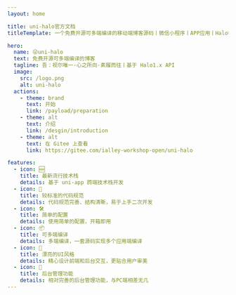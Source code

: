 ```yaml
---
layout: home

title: uni-halo官方文档
titleTemplate: 一个免费开源可多端编译的移动端博客源码丨微信小程序丨APP应用丨Halo微信小程序丨uni-halo

hero:
  name: 😜uni-halo
  text: 免费开源可多端编译的博客
  tagline: 吾：视尔唯一·心之所向·素履而往丨基于 Halo1.x API
  image:
    src: /logo.png
    alt: uni-halo
  actions:
    - theme: brand
      text: 开始
      link: /payload/preparation
    - theme: alt
      text: 介绍
      link: /desgin/introduction
    - theme: alt
      text: 在 Gitee 上查看
      link: https://gitee.com/ialley-workshop-open/uni-halo

features:
  - icon: 🆕
    title: 最新流行技术栈
    details: 基于 uni-app 跨端技术栈开发
  - icon: 🦋
    title: 较标准的代码规范
    details: 代码规范完善、结构清晰，易于上手二次开发
  - icon: 🛠️
    title: 简单的配置
    details: 使用简单的配置，开箱即用
  - icon: 📦
    title: 可多端编译
    details: 多端编译，一套源码实现多个应用端编译
  - icon: 🔩
    title: 漂亮的UI风格
    details: 精心设计前端和后台交互，更贴合用户审美
  - icon: 🔑
    title: 后台管理功能
    details: 相对完善的后台管理功能，与PC端相差无几
---
```



<CustomUsingExamples></CustomUsingExamples>

<CustomFooter></CustomFooter>
